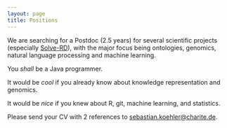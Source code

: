 ```yaml
---
layout: page
title: Positions
---
```


We are searching for a Postdoc (2.5 years) for several scientific projects (especially [Solve-RD](http://solve-rd.eu)), with the major focus being ontologies, genomics, natural language processing and machine learning. 

You *shall* be a Java programmer. 

It would be *cool* if you already know about knowledge representation and genomics.

It would be *nice* if you knew about R, git, machine learning, and statistics.

Please send your CV with 2 references to sebastian.koehler@charite.de.


    